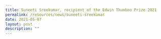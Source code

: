 ```yaml
---
title: Suneeti Sreekumar, recipient of the Edwin Thumboo Prize 2021
permalink: /resources/news/suneeti-sreekumar
date: 2021-05-07
layout: post
description: ""
---
```

